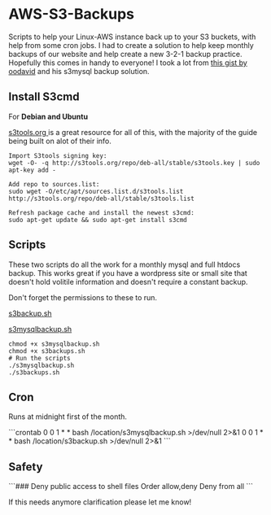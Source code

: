 # AWS-S3-Backups
Scripts to help your Linux-AWS instance back up to your S3 buckets, with help from some cron jobs.
I had to create a solution to help keep monthly backups of our website and help create a new 3-2-1 backup practice.  Hopefully this comes in handy to everyone!
I took a lot from [this gist by oodavid](https://gist.github.com/oodavid/2206527) and his s3mysql backup solution.
<h2> Install S3cmd</h2>
For <b>Debian and Ubuntu</b> 
<p>
<a href="s3tools.org">s3tools.org </a>is a great resource for all of this, with the majority of the guide being built on alot of their info.
</p>

```
Import S3tools signing key:
wget -O- -q http://s3tools.org/repo/deb-all/stable/s3tools.key | sudo apt-key add -

Add repo to sources.list: 
sudo wget -O/etc/apt/sources.list.d/s3tools.list http://s3tools.org/repo/deb-all/stable/s3tools.list

Refresh package cache and install the newest s3cmd:
sudo apt-get update && sudo apt-get install s3cmd
```
<h2> Scripts </h2>
<p>These two scripts do all the work for a monthly mysql and full htdocs backup. This works great if you have a wordpress site or small site that doesn't hold volitile information and doesn't require a constant backup.</p>
Don't forget the permissions to these to run.

[s3backup.sh](https://github.com/alastweekdahlman/AWS-S3-Backups/blob/master/s3backup.sh)

[s3mysqlbackup.sh](https://github.com/alastweekdahlman/AWS-S3-Backups/blob/master/s3mysqlbackup.sh)

```
chmod +x s3mysqlbackup.sh
chmod +x s3backups.sh
# Run the scripts
./s3mysqlbackup.sh
./s3backups.sh

```



<h2>Cron</h2>
<p> Runs at midnight first of the month.</p>
```crontab
0 0 1 * * bash /location/s3mysqlbackup.sh >/dev/null 2>&1
0 0 1 * * bash /location/s3backup.sh >/dev/null 2>&1
```
<h2>Safety</h2>
```### Deny public access to shell files
<Files *.sh>
    Order allow,deny
    Deny from all
</Files>```

If this needs anymore clarification please let me know!
